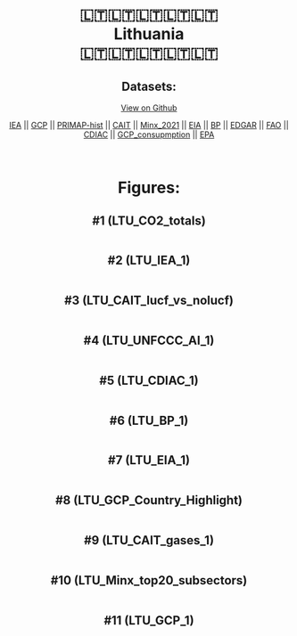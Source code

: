 
<center>
<h1 align="center">
🇱🇹🇱🇹🇱🇹🇱🇹🇱🇹
<br>
Lithuania
<br>
🇱🇹🇱🇹🇱🇹🇱🇹🇱🇹
</h1>
<h2>Datasets:</h2>
<p><a href="https://github.com/dquintani/GreenhouseData/tree/master/country_data/LTU_Lithuania/data">View on Github</a>
<br></p><p><a href="data/LTU_IEA.csv">IEA</a> || <a href="data/LTU_GCP.csv">GCP</a> || <a href="data/LTU_PRIMAP-hist.csv">PRIMAP-hist</a> || <a href="data/LTU_CAIT.csv">CAIT</a> || <a href="data/LTU_Minx_2021.csv">Minx_2021</a> || <a href="data/LTU_EIA.csv">EIA</a> || <a href="data/LTU_BP.csv">BP</a> || <a href="data/LTU_EDGAR.csv">EDGAR</a> || <a href="data/LTU_FAO.csv">FAO</a> || <a href="data/LTU_CDIAC.csv">CDIAC</a> || <a href="data/LTU_GCP_consupmption.csv">GCP_consupmption</a> || <a href="data/LTU_EPA.csv">EPA</a></p><p><br></p>
<h1>Figures:</h1><h2>#1 (LTU_CO2_totals)</h2>
<p><img alt="" src="figures/LTU_CO2_totals.png" /></p><h2>#2 (LTU_IEA_1)</h2>
<p><img alt="" src="figures/LTU_IEA_1.png" /></p><h2>#3 (LTU_CAIT_lucf_vs_nolucf)</h2>
<p><img alt="" src="figures/LTU_CAIT_lucf_vs_nolucf.png" /></p><h2>#4 (LTU_UNFCCC_AI_1)</h2>
<p><img alt="" src="figures/LTU_UNFCCC_AI_1.png" /></p><h2>#5 (LTU_CDIAC_1)</h2>
<p><img alt="" src="figures/LTU_CDIAC_1.png" /></p><h2>#6 (LTU_BP_1)</h2>
<p><img alt="" src="figures/LTU_BP_1.png" /></p><h2>#7 (LTU_EIA_1)</h2>
<p><img alt="" src="figures/LTU_EIA_1.png" /></p><h2>#8 (LTU_GCP_Country_Highlight)</h2>
<p><img alt="" src="figures/LTU_GCP_Country_Highlight.png" /></p><h2>#9 (LTU_CAIT_gases_1)</h2>
<p><img alt="" src="figures/LTU_CAIT_gases_1.png" /></p><h2>#10 (LTU_Minx_top20_subsectors)</h2>
<p><img alt="" src="figures/LTU_Minx_top20_subsectors.png" /></p><h2>#11 (LTU_GCP_1)</h2>
<p><img alt="" src="figures/LTU_GCP_1.png" /></p>